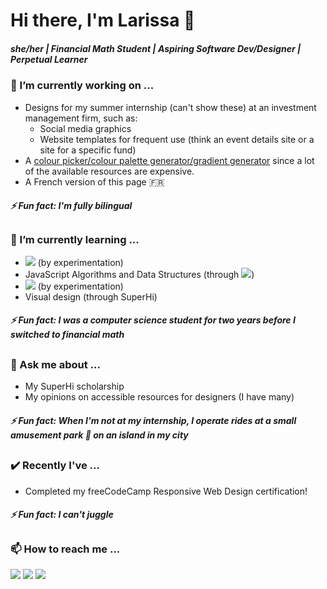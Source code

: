 # Hi there, I'm Larissa 👋

##### she/her | Financial Math Student | Aspiring Software Dev/Designer | Perpetual Learner

<!--
**lfeatherby/lfeatherby** is a ✨ _special_ ✨ repository because its `README.md` (this file) appears on your GitHub profile.

Here are some ideas to get you started:

- 🔭 I’m currently working on ...
- 🌱 I’m currently learning ...
- 👯 I’m looking to collaborate on ...
- 🤔 I’m looking for help with ...
- 💬 Ask me about ...
- 📫 How to reach me: ...
- 😄 Pronouns: ...
- ⚡ Fun fact: ...
badge-link ex: ([![](https://img.shields.io/badge/freeCodeCamp-0A0A23?style=flat&logo=freecodecamp&logoColor=white&logoSize=auto)](https://www.freecodecamp.org/lfeatherby "My freeCodeCamp profile"))
-->

### 🔭 I’m currently working on ...
- Designs for my summer internship (can't show these) at an investment management firm, such as:
  - Social media graphics
  - Website templates for frequent use (think an event details site or a site for a specific fund)
- A [colour picker/colour palette generator/gradient generator](https://lfeatherby.github.io/cpalette-generator/) since a lot of the available resources are expensive.
- A French version of this page 🇫🇷


##### ⚡ Fun fact: I'm fully bilingual

##     
### 🌱 I’m currently learning ...
- ![](https://img.shields.io/badge/p5.js-ED225D?style=flat&logo=p5dotjs&logoColor=white&logoSize=auto) (by experimentation)
- JavaScript Algorithms and Data Structures (through [![](https://img.shields.io/badge/freeCodeCamp-0A0A23?style=flat&logo=freecodecamp&logoColor=white&logoSize=auto)](https://www.freecodecamp.org/lfeatherby "My freeCodeCamp profile"))
- ![](https://img.shields.io/badge/Tailwind_CSS-06B6D4?style=flat&logo=tailwindcss&logoColor=white&logoSize=auto) (by experimentation)
- Visual design (through SuperHi)


##### ⚡ Fun fact: I was a computer science student for two years before I switched to financial math
##

### 💬 Ask me about ...
- My SuperHi scholarship
- My opinions on accessible resources for designers (I have many)


##### ⚡ Fun fact: When I'm not at my internship, I operate rides at a small amusement park 🎢 on an island in my city
##

### ✔️ Recently I've ...
- Completed my freeCodeCamp Responsive Web Design certification!

  
##### ⚡ Fun fact: I can't juggle
##

### 📫 How to reach me ...
[![](https://img.shields.io/badge/Gmail-EA4335?style=flat&logo=gmail&logoColor=white&logoSize=auto)](mailto:larissafeatherby@gmail.com "Send me an email") [![](https://img.shields.io/badge/Linkedin-0A66C2?style=flat&logo=linkedin&logoColor=white&logoSize=auto)](https://www.linkedin.com/in/larissa-featherby/ "Connect with me on Linkedin") [![](https://img.shields.io/badge/Replit-F26207?style=flat&logo=replit&logoColor=white&logoSize=auto)](https://replit.com/@LarissaFeath3rb "Check out my Repls")
